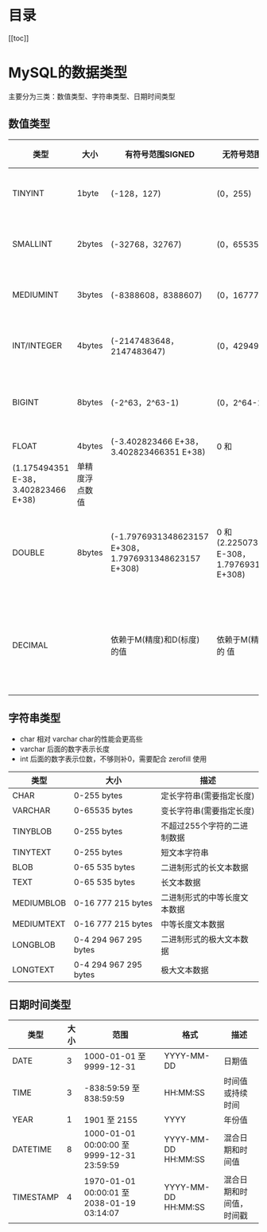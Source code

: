 # 目录
[[toc]]
# MySQL的数据类型

 主要分为三类：数值类型、字符串类型、日期时间类型

## 数值类型

| **类型**                             | **大小**          | **有符号范围SIGNED**                                   | **无符号范围UNSIGNED**                                     | **描述**              |
| ------------------------------------ | ----------------- | ------------------------------------------------------ | ---------------------------------------------------------- | --------------------- |
| TINYINT                              | 1byte             | (-128，127)                                            | (0，255)                                                   | 小整 数值             |
| SMALLINT                             | 2bytes            | (-32768，32767)                                        | (0，65535)                                                 | 大整 数值             |
| MEDIUMINT                            | 3bytes            | (-8388608，8388607)                                    | (0，16777215)                                              | 大整 数值             |
| INT/INTEGER                          | 4bytes            | (-2147483648， 2147483647)                             | (0，4294967295)                                            | 大整 数值             |
| BIGINT                               | 8bytes            | (-2^63，2^63-1)                                        | (0，2^64-1)                                                | 极大 整数 值          |
| FLOAT                                | 4bytes            | (-3.402823466 E+38， 3.402823466351 E+38)              | 0 和                                                       |                       |
| (1.175494351 E-38，3.402823466 E+38) | 单精 度浮 点数 值 |                                                        |                                                            |                       |
| DOUBLE                               | 8bytes            | (-1.7976931348623157 E+308， 1.7976931348623157 E+308) | 0 和 (2.2250738585072014 E-308， 1.7976931348623157 E+308) | 双精 度浮 点数 值     |
| DECIMAL                              |                   | 依赖于M(精度)和D(标度) 的值                            | 依赖于M(精度)和D(标度)的 值                                | 小数 值(精 确定 点数) |

## 字符串类型

-  char 相对 varchar char的性能会更高些
- varchar 后面的数字表示长度
- int 后面的数字表示位数，不够则补0，需要配合 zerofill 使用

| **类型**   | **大小**              | **描述**                     |
| ---------- | --------------------- | ---------------------------- |
| CHAR       | 0-255 bytes           | 定长字符串(需要指定长度)     |
| VARCHAR    | 0-65535 bytes         | 变长字符串(需要指定长度)     |
| TINYBLOB   | 0-255 bytes           | 不超过255个字符的二进制数据  |
| TINYTEXT   | 0-255 bytes           | 短文本字符串                 |
| BLOB       | 0-65 535 bytes        | 二进制形式的长文本数据       |
| TEXT       | 0-65 535 bytes        | 长文本数据                   |
| MEDIUMBLOB | 0-16 777 215 bytes    | 二进制形式的中等长度文本数据 |
| MEDIUMTEXT | 0-16 777 215 bytes    | 中等长度文本数据             |
| LONGBLOB   | 0-4 294 967 295 bytes | 二进制形式的极大文本数据     |
| LONGTEXT   | 0-4 294 967 295 bytes | 极大文本数据                 |

## 日期时间类型

| **类型**  | **大小** | **范围**                                   | **格式**            | **描述**                  |
| --------- | -------- | ------------------------------------------ | ------------------- | ------------------------- |
| DATE      | 3        | 1000-01-01 至 9999-12-31                   | YYYY-MM-DD          | 日期值                    |
| TIME      | 3        | -838:59:59 至 838:59:59                    | HH:MM:SS            | 时间值或持续 时间         |
| YEAR      | 1        | 1901 至 2155                               | YYYY                | 年份值                    |
| DATETIME  | 8        | 1000-01-01 00:00:00 至 9999-12-31 23:59:59 | YYYY-MM-DD HH:MM:SS | 混合日期和时 间值         |
| TIMESTAMP | 4        | 1970-01-01 00:00:01 至 2038-01-19 03:14:07 | YYYY-MM-DD HH:MM:SS | 混合日期和时 间值，时间戳 |
